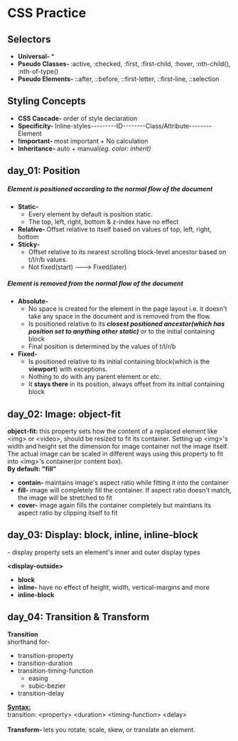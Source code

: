 <h1>CSS Practice</h1>
<h2>Selectors</h2>
<ul>
  <li><b>Universal- </b>*</li>
  <li><b>Pseudo Classes- </b>:active, :checked, :first, :first-child, :hover, :nth-child(), :nth-of-type()</li>
  <li><b>Pseudo Elements- </b>::after, ::before, ::first-letter, ::first-line, ::selection</li>
</ul>
<h2>Styling Concepts</h2>
<ul>
  <li><b>CSS Cascade- </b>order of style declaration</li>
  <li><b>Specificity- </b>Inline-styles---------ID--------Class/Attribute--------Element</li>
  <li><b>!important- </b>most important + No calculation</li>
  <li><b>Inheritance- </b>auto + manual<i>(eg. color: inherit)</i></li>
</ul>
<h2>day_01: Position</h2>
<h5>Element is positioned according to the normal flow of the document</h5>
<ul>
  <li>
    <b>Static- </b>
    <ul>
      <li>Every element by default is position static.</li>
      <li>The top, left, right, bottom & z-index have no effect</li>
    </ul>
  </li>
  <li><b>Relative- </b>Offset relative to itself based on values of top, left, right, bottom</li>
  <li>
    <b>Sticky- </b>
    <ul>
      <li>Offset relative to its nearest scrolling block-level ancestor based on t/l/r/b values.</li>
      <li>Not fixed(start) ---> Fixed(later)</li>
    </ul>
  </li>
</ul>
<h5>Element is removed from the normal flow of the document</h5>
<ul>
  <li>
    <b>Absolute- </b>
    <ul>
      <li>No space is created for the element in the page layout i.e. it doesn't take any space in the document and is removed from the flow.</li>
      <li>Is positioned relative to its <b><i>closest positioned ancestor(which has position set to anything other static)</i></b> or to the initial containing block</li>
      <li>Final position is determined by the values of t/l/r/b</li>
    </ul>
  </li>
  <li>
    <b>Fixed- </b>
    <ul>
      <li>Is positioned relative to its initial containing block(which is the <b>viewport</b>) with exceptions.</li>
      <li>Nothing to do with any parent element or etc.</li>
      <li>It <b>stays there</b> in its position, always offset from its initial containing block</li>
    </ul>
  </li>
</ul>
<h2>day_02: Image: object-fit</h2>
<p><b>object-fit: </b> this property sets how the content of a replaced element like &ltimg&gt or &ltvideo&gt, should be resized to fit its container. Setting up &ltimg&gt's width and height set the dimension for image container not the image itself. The actual image can be scaled in different ways using this property to fit into &ltimg&gt's container(or content box).
<br>
  <b>By default: "fill"</b>
</p>
<ul>
  <li><b>contain- </b>maintains image's aspect ratio while fitting it into the container</li>
  <li><b>fill- </b>image will completely fill the container. If aspect ratio doesn't match, the image will be stretched to fit</li>
  <li><b>cover- </b>image again fills the container completely but maintians its aspect ratio by clipping itself to fit</li>
</ul>
<h2>day_03: Display: block, inline, inline-block</h2>
<p>
  - display property sets an element's inner and outer display types
</p>
<b>&ltdisplay-outside&gt</b>
<ul>
  <li><b>block</b></li>
  <li><b>inline- </b>have no effect of height, width, vertical-margins and more</li>
  <li><b>inline-block</b></li>
</ul>
<h2>day_04: Transition & Transform</h2>
<b>Transition</b><br>
shorthand for-
<ul>
  <li>transition-property</li>
  <li>transition-duration</li>
  <li>
    transition-timing-function
    <ul>
      <li>easing</li>
      <li>subic-bezier</li>
    </ul>
  </li>
  <li>transition-delay</li>
</ul>
<b><u>Syntax:</u></b><br>
transition: &ltproperty&gt &ltduration&gt &lttiming-function&gt &ltdelay&gt;
<br><br>
<b>Transform- </b>lets you rotate, scale, skew, or translate an element.
